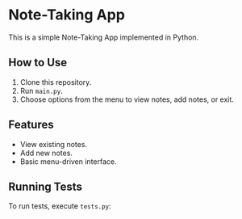 # Note-Taking App

This is a simple Note-Taking App implemented in Python.

## How to Use

1. Clone this repository.
2. Run `main.py`.
3. Choose options from the menu to view notes, add notes, or exit.

## Features

- View existing notes.
- Add new notes.
- Basic menu-driven interface.

## Running Tests

To run tests, execute `tests.py`:

